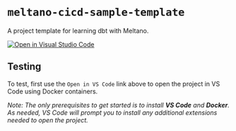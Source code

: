 # `meltano-cicd-sample-template`

A project template for learning dbt with Meltano.

[![Open in Visual Studio Code](https://open.vscode.dev/badges/open-in-vscode.svg)](https://open.vscode.dev/meltano/meltano-dbt-lab-template)

## Testing

To test, first use the `Open in VS Code` link above to open the project in VS Code using Docker containers.

_Note: The only prerequisites to get started is to install **VS Code** and **Docker**. As needed, VS Code will prompt 
you to install any additional extensions needed to open the project</a>._
